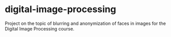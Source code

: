 # digital-image-processing
Project on the topic of blurring and anonymization of faces in images for the Digital Image Processing course.
